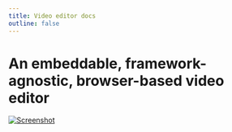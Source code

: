 ```yaml
---
title: Video editor docs
outline: false
---
```


# An embeddable, framework-agnostic, browser-based video editor

[<img src="/video-editor-screenshot.jpg" alt="Screenshot" class="max-h-30rem">](/video-editor)

<!--@include: ../../packages/miru-video-editor/README.md{7,}-->
